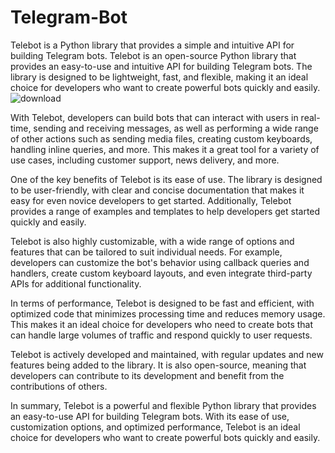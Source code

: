 # Telegram-Bot
Telebot is a Python library that provides a simple and intuitive API for building Telegram bots. 
Telebot is an open-source Python library that provides an easy-to-use and intuitive API for building Telegram bots. The library is designed to be lightweight, fast, and flexible, making it an ideal choice for developers who want to create powerful bots quickly and easily.
![download](https://user-images.githubusercontent.com/105795532/235328066-38174e8f-4ff1-4c3f-a553-681dc9b0b2d7.png)

With Telebot, developers can build bots that can interact with users in real-time, sending and receiving messages, as well as performing a wide range of other actions such as sending media files, creating custom keyboards, handling inline queries, and more. This makes it a great tool for a variety of use cases, including customer support, news delivery, and more.

One of the key benefits of Telebot is its ease of use. The library is designed to be user-friendly, with clear and concise documentation that makes it easy for even novice developers to get started. Additionally, Telebot provides a range of examples and templates to help developers get started quickly and easily.

Telebot is also highly customizable, with a wide range of options and features that can be tailored to suit individual needs. For example, developers can customize the bot's behavior using callback queries and handlers, create custom keyboard layouts, and even integrate third-party APIs for additional functionality.

In terms of performance, Telebot is designed to be fast and efficient, with optimized code that minimizes processing time and reduces memory usage. This makes it an ideal choice for developers who need to create bots that can handle large volumes of traffic and respond quickly to user requests.

Telebot is actively developed and maintained, with regular updates and new features being added to the library. It is also open-source, meaning that developers can contribute to its development and benefit from the contributions of others.

In summary, Telebot is a powerful and flexible Python library that provides an easy-to-use API for building Telegram bots. With its ease of use, customization options, and optimized performance, Telebot is an ideal choice for developers who want to create powerful bots quickly and easily.
